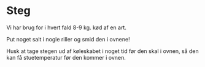 # Steg

Vi har brug for i hvert fald 8-9 kg. kød af en art.

Put noget salt i nogle riller og smid den i ovnene!

Husk at tage stegen ud af køleskabet i noget tid før den skal i ovnen, så den
kan få stuetemperatur før den kommer i ovnen.
